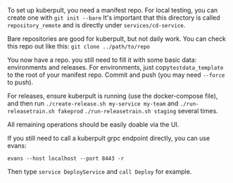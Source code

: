 To set up kuberpult, you need a manifest repo.
For local testing, you can create one with
`git init --bare`
It's important that this directory is called `repository_remote`
and is directly under `services/cd-service`.

Bare repositories are good for kuberpult, but not daily work.
You can check this repo out like this:
`git clone ../path/to/repo`

You now have a repo.
you still need to fill it with some basic data:
environments and releases.
For environments, just copy`testdata_template` to the root of your manifest repo.
Commit and push (you may need `--force` to push).

For releases, ensure kuberpult is running (use the docker-compose file),
and then run `./create-release.sh my-service my-team`
and `./run-releasetrain.sh fakeprod` `./run-releasetrain.sh staging` several times.

All remaining operations should be easily doable via the UI.

If you still need to call a kuberpult grpc endpoint directly, you can use evans:

`evans --host localhost --port 8443 -r`

Then type `service DeployService` and `call Deploy` for example.

